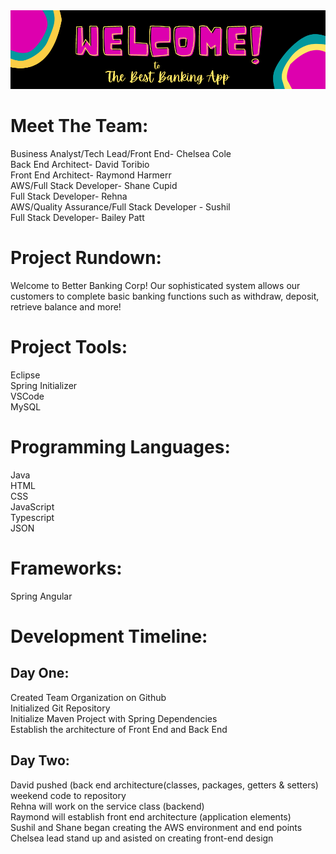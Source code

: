 <head>
<img src = "Best Banking App Banner.png"></img>
</head>
<body>
  <h1> Meet The Team: </h1>
 
  Business Analyst/Tech Lead/Front End- Chelsea Cole
  <br>
  Back End Architect- David Toribio
  <br>
  Front End Architect- Raymond Harmerr
  <br>
  AWS/Full Stack Developer- Shane Cupid
  <br>
  Full Stack Developer- Rehna 
  <br>
  AWS/Quality Assurance/Full Stack Developer - Sushil
  <br>
  Full Stack Developer- Bailey Patt
  
  
  <h1> Project Rundown: </h1>
  
  Welcome to Better Banking Corp! Our sophisticated system allows our customers to complete basic banking functions such as withdraw, deposit, retrieve balance and more!
 
  <h1> Project Tools: </h1>
  
  Eclipse
  <br>
  Spring Initializer
  <br>
  VSCode
  <br>
  MySQL
  
  <h1> Programming Languages: </h1>
  
  Java
  <br>
  HTML
  <br>
  CSS
  <br>
  JavaScript
  <br>
  Typescript
  <br>
  JSON
  
  <h1> Frameworks: </h1>
  
  Spring
  Angular
  
  <h1> Development Timeline: </h1>
  
  <h2> Day One: </h2>
  Created Team Organization on Github <br>
  Initialized Git Repository <br>
  Initialize Maven Project with Spring Dependencies <br>
  Establish the architecture of Front End and Back End <br>
  
  <h2> Day Two: </h2>
  David pushed (back end architecture(classes, packages, getters & setters) weekend code to repository <br>
  Rehna will work on the service class (backend) <br>
  Raymond will establish front end architecture (application elements) <br>
  Sushil and Shane began creating the AWS environment and end points <br>
  Chelsea lead stand up and asisted on creating front-end design
  
  
  </body>
